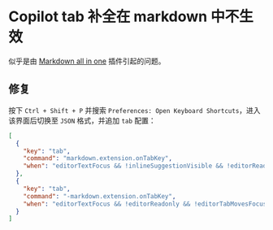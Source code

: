 # Copilot tab 补全在 markdown 中不生效

似乎是由 [Markdown all in one](https://github.com/yzhang-gh/vscode-markdown/issues/1011) 插件引起的问题。

## 修复

按下 `Ctrl + Shift + P` 并搜索 `Preferences: Open Keyboard Shortcuts`，进入该界面后切换至 `JSON` 格式，并追加 `tab` 配置：

```json
[
  {
    "key": "tab",
    "command": "markdown.extension.onTabKey",
    "when": "editorTextFocus && !inlineSuggestionVisible && !editorReadonly && !editorTabMovesFocus && !hasOtherSuggestions && !hasSnippetCompletions && !inSnippetMode && !suggestWidgetVisible && editorLangId == 'markdown'"
  },
  {
    "key": "tab",
    "command": "-markdown.extension.onTabKey",
    "when": "editorTextFocus && !editorReadonly && !editorTabMovesFocus && !hasOtherSuggestions && !hasSnippetCompletions && !inSnippetMode && !suggestWidgetVisible && editorLangId == 'markdown'"
  }
]
```
